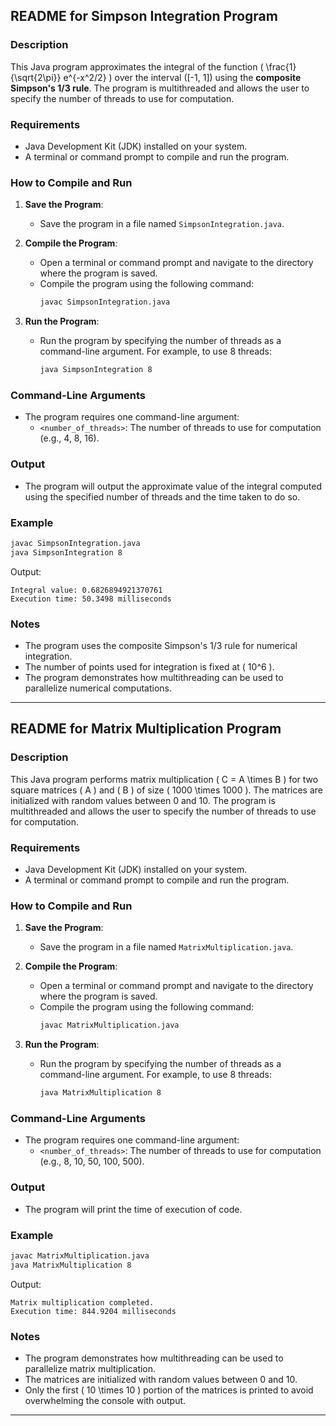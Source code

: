 ## README for Simpson Integration Program

### Description
This Java program approximates the integral of the function \( \frac{1}{\sqrt{2\pi}} e^{-x^2/2} \) over the interval \([-1, 1]\) using the **composite Simpson's 1/3 rule**. The program is multithreaded and allows the user to specify the number of threads to use for computation.

### Requirements
- Java Development Kit (JDK) installed on your system.
- A terminal or command prompt to compile and run the program.

### How to Compile and Run
1. **Save the Program**:
   - Save the program in a file named `SimpsonIntegration.java`.

2. **Compile the Program**:
   - Open a terminal or command prompt and navigate to the directory where the program is saved.
   - Compile the program using the following command:
     ```sh
     javac SimpsonIntegration.java
     ```

3. **Run the Program**:
   - Run the program by specifying the number of threads as a command-line argument. For example, to use 8 threads:
     ```sh
     java SimpsonIntegration 8
     ```

### Command-Line Arguments
- The program requires one command-line argument:
  - `<number_of_threads>`: The number of threads to use for computation (e.g., 4, 8, 16).

### Output
- The program will output the approximate value of the integral computed using the specified number of threads and the time taken to do so.

### Example
```sh
javac SimpsonIntegration.java
java SimpsonIntegration 8
```

Output:
```
Integral value: 0.6826894921370761
Execution time: 50.3498 milliseconds
```

### Notes
- The program uses the composite Simpson's 1/3 rule for numerical integration.
- The number of points used for integration is fixed at \( 10^6 \).
- The program demonstrates how multithreading can be used to parallelize numerical computations.

---

## README for Matrix Multiplication Program

### Description
This Java program performs matrix multiplication \( C = A \times B \) for two square matrices \( A \) and \( B \) of size \( 1000 \times 1000 \). The matrices are initialized with random values between 0 and 10. The program is multithreaded and allows the user to specify the number of threads to use for computation.

### Requirements
- Java Development Kit (JDK) installed on your system.
- A terminal or command prompt to compile and run the program.

### How to Compile and Run
1. **Save the Program**:
   - Save the program in a file named `MatrixMultiplication.java`.

2. **Compile the Program**:
   - Open a terminal or command prompt and navigate to the directory where the program is saved.
   - Compile the program using the following command:
     ```sh
     javac MatrixMultiplication.java
     ```

3. **Run the Program**:
   - Run the program by specifying the number of threads as a command-line argument. For example, to use 8 threads:
     ```sh
     java MatrixMultiplication 8
     ```

### Command-Line Arguments
- The program requires one command-line argument:
  - `<number_of_threads>`: The number of threads to use for computation (e.g., 8, 10, 50, 100, 500).

### Output
- The program will print the time of execution of code.

### Example
```sh
javac MatrixMultiplication.java
java MatrixMultiplication 8
```

Output:
```
Matrix multiplication completed.
Execution time: 844.9204 milliseconds
```

### Notes
- The program demonstrates how multithreading can be used to parallelize matrix multiplication.
- The matrices are initialized with random values between 0 and 10.
- Only the first \( 10 \times 10 \) portion of the matrices is printed to avoid overwhelming the console with output.

---
